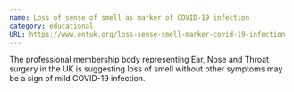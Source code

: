 ```yaml
---
name: Loss of sense of smell as marker of COVID-19 infection
category: educational
URL: https://www.entuk.org/loss-sense-smell-marker-covid-19-infection 
---
```


The professional membership body representing Ear, Nose and Throat surgery in the UK is suggesting loss of smell without other symptoms may be a sign of mild COVID-19 infection.